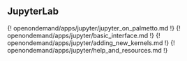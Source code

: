 
## JupyterLab

{! openondemand/apps/jupyter/jupyter_on_palmetto.md !}
{! openondemand/apps/jupyter/basic_interface.md !}
{! openondemand/apps/jupyter/adding_new_kernels.md !}
{! openondemand/apps/jupyter/help_and_resources.md !}
